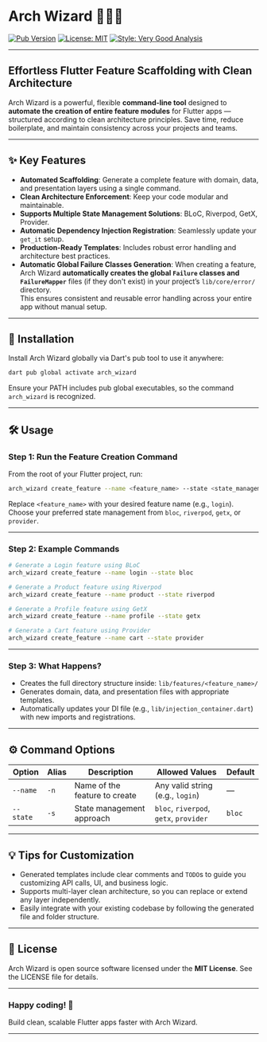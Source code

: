 # Arch Wizard 🧙‍♂️✨

[![Pub Version](https://img.shields.io/pub/v/arch_wizard)](https://pub.dev/packages/arch_wizard)
[![License: MIT](https://img.shields.io/badge/License-MIT-yellow.svg)](https://opensource.org/licenses/MIT)
[![Style: Very Good Analysis](https://img.shields.io/badge/style-very_good_analysis-B22C89.svg)](https://pub.dev/packages/very_good_analysis)

---

## Effortless Flutter Feature Scaffolding with Clean Architecture

Arch Wizard is a powerful, flexible **command-line tool** designed to **automate the creation of entire feature modules** for Flutter apps — structured according to clean architecture principles.
Save time, reduce boilerplate, and maintain consistency across your projects and teams.

---

## ✨ Key Features

- **Automated Scaffolding**: Generate a complete feature with domain, data, and presentation layers using a single command.
- **Clean Architecture Enforcement**: Keep your code modular and maintainable.
- **Supports Multiple State Management Solutions**: BLoC, Riverpod, GetX, Provider.
- **Automatic Dependency Injection Registration**: Seamlessly update your `get_it` setup.
- **Production-Ready Templates**: Includes robust error handling and architecture best practices.
- **Automatic Global Failure Classes Generation**: When creating a feature, Arch Wizard **automatically creates the global `Failure` classes and `FailureMapper`** files (if they don't exist) in your project’s `lib/core/error/` directory.  
  This ensures consistent and reusable error handling across your entire app without manual setup.

---

## 🚀 Installation

Install Arch Wizard globally via Dart's pub tool to use it anywhere:

```bash
dart pub global activate arch_wizard
```

Ensure your PATH includes pub global executables, so the command `arch_wizard` is recognized.

---

## 🛠 Usage

### Step 1: Run the Feature Creation Command

From the root of your Flutter project, run:

```bash
arch_wizard create_feature --name <feature_name> --state <state_management>
```

Replace `<feature_name>` with your desired feature name (e.g., `login`).
Choose your preferred state management from `bloc`, `riverpod`, `getx`, or `provider`.

---

### Step 2: Example Commands

```bash
# Generate a Login feature using BLoC
arch_wizard create_feature --name login --state bloc

# Generate a Product feature using Riverpod
arch_wizard create_feature --name product --state riverpod

# Generate a Profile feature using GetX
arch_wizard create_feature --name profile --state getx

# Generate a Cart feature using Provider
arch_wizard create_feature --name cart --state provider
```

---

### Step 3: What Happens?

* Creates the full directory structure inside:
  `lib/features/<feature_name>/`
* Generates domain, data, and presentation files with appropriate templates.
* Automatically updates your DI file (e.g., `lib/injection_container.dart`) with new imports and registrations.

---

## ⚙️ Command Options

| Option    | Alias | Description                   | Allowed Values                         | Default |
| --------- | ----- | ----------------------------- | -------------------------------------- | ------- |
| `--name`  | `-n`  | Name of the feature to create | Any valid string (e.g., `login`)       | —       |
| `--state` | `-s`  | State management approach     | `bloc`, `riverpod`, `getx`, `provider` | `bloc`  |

---

## 💡 Tips for Customization

* Generated templates include clear comments and `TODO`s to guide you customizing API calls, UI, and business logic.
* Supports multi-layer clean architecture, so you can replace or extend any layer independently.
* Easily integrate with your existing codebase by following the generated file and folder structure.

---

## 📜 License

Arch Wizard is open source software licensed under the **MIT License**. See the LICENSE file for details.

---

### Happy coding! 🎉

Build clean, scalable Flutter apps faster with Arch Wizard.

---


